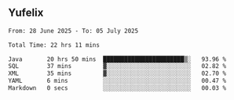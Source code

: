 ## Yufelix

<!--START_SECTION:waka-->

```txt
From: 28 June 2025 - To: 05 July 2025

Total Time: 22 hrs 11 mins

Java       20 hrs 50 mins  ███████████████████████▒░   93.96 %
SQL        37 mins         ▓░░░░░░░░░░░░░░░░░░░░░░░░   02.82 %
XML        35 mins         ▓░░░░░░░░░░░░░░░░░░░░░░░░   02.70 %
YAML       6 mins          ░░░░░░░░░░░░░░░░░░░░░░░░░   00.47 %
Markdown   0 secs          ░░░░░░░░░░░░░░░░░░░░░░░░░   00.03 %
```

<!--END_SECTION:waka-->

